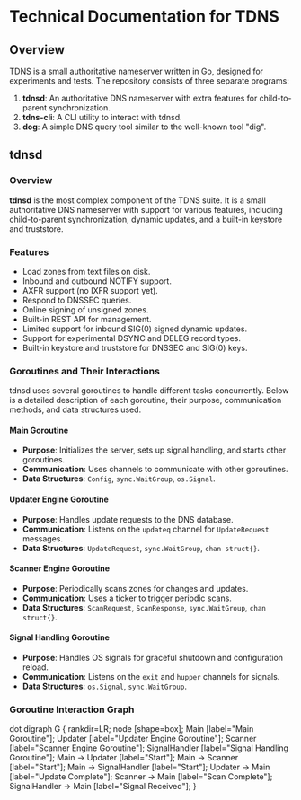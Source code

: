# Technical Documentation for TDNS

## Overview

TDNS is a small authoritative nameserver written in Go, designed for experiments and tests. The repository consists of three separate programs:

1. **tdnsd**: An authoritative DNS nameserver with extra features for child-to-parent synchronization.
2. **tdns-cli**: A CLI utility to interact with tdnsd.
3. **dog**: A simple DNS query tool similar to the well-known tool "dig".

## tdnsd

### Overview

**tdnsd** is the most complex component of the TDNS suite. It is a small authoritative DNS nameserver with support for various features, including child-to-parent synchronization, dynamic updates, and a built-in keystore and truststore.

### Features

- Load zones from text files on disk.
- Inbound and outbound NOTIFY support.
- AXFR support (no IXFR support yet).
- Respond to DNSSEC queries.
- Online signing of unsigned zones.
- Built-in REST API for management.
- Limited support for inbound SIG(0) signed dynamic updates.
- Support for experimental DSYNC and DELEG record types.
- Built-in keystore and truststore for DNSSEC and SIG(0) keys.

### Goroutines and Their Interactions

tdnsd uses several goroutines to handle different tasks concurrently. Below is a detailed description of each goroutine, their purpose, communication methods, and data structures used.

#### Main Goroutine

- **Purpose**: Initializes the server, sets up signal handling, and starts other goroutines.
- **Communication**: Uses channels to communicate with other goroutines.
- **Data Structures**: `Config`, `sync.WaitGroup`, `os.Signal`.

#### Updater Engine Goroutine

- **Purpose**: Handles update requests to the DNS database.
- **Communication**: Listens on the `updateq` channel for `UpdateRequest` messages.
- **Data Structures**: `UpdateRequest`, `sync.WaitGroup`, `chan struct{}`.

#### Scanner Engine Goroutine

- **Purpose**: Periodically scans zones for changes and updates.
- **Communication**: Uses a ticker to trigger periodic scans.
- **Data Structures**: `ScanRequest`, `ScanResponse`, `sync.WaitGroup`, `chan struct{}`.

#### Signal Handling Goroutine

- **Purpose**: Handles OS signals for graceful shutdown and configuration reload.
- **Communication**: Listens on the `exit` and `hupper` channels for signals.
- **Data Structures**: `os.Signal`, `sync.WaitGroup`.

### Goroutine Interaction Graph
dot
digraph G {
rankdir=LR;
node [shape=box];
Main [label="Main Goroutine"];
Updater [label="Updater Engine Goroutine"];
Scanner [label="Scanner Engine Goroutine"];
SignalHandler [label="Signal Handling Goroutine"];
Main -> Updater [label="Start"];
Main -> Scanner [label="Start"];
Main -> SignalHandler [label="Start"];
Updater -> Main [label="Update Complete"];
Scanner -> Main [label="Scan Complete"];
SignalHandler -> Main [label="Signal Received"];
}
